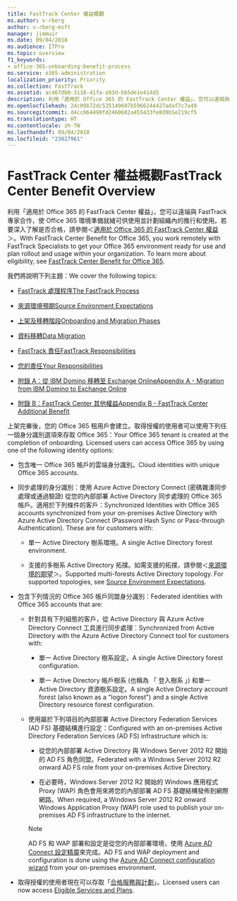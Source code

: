 ```yaml
---
title: FastTrack Center 權益概觀
ms.author: v-rberg
author: v-rberg-msft
manager: jimmuir
ms.date: 09/04/2018
ms.audience: ITPro
ms.topic: overview
f1_keywords:
- office-365-onboarding-benefit-process
ms.service: o365-administration
localization_priority: Priority
ms.collection: FastTrack
ms.assetid: ac467db0-3118-41fa-a93d-bb5de1e414d5
description: 利用「適用於 Office 365 的 FastTrack Center 權益」，您可以遠端與 FastTrack 專家合作，使 Office 365 環境準備就緒可供使用並計劃組織內的推行和使用。若要深入了解是否合格，請參閱＜適用於 Office 365 的 FastTrack Center 權益＞。
ms.openlocfilehash: 24c09b72dc525149607b5966244427adaf7c7a49
ms.sourcegitcommit: d4cc064490fd2460682a455433fe8d9b5e219cf5
ms.translationtype: HT
ms.contentlocale: zh-TW
ms.lasthandoff: 09/04/2018
ms.locfileid: "23827961"
---
```

# <a name="fasttrack-center-benefit-overview"></a><span data-ttu-id="f9a91-104">FastTrack Center 權益概觀</span><span class="sxs-lookup"><span data-stu-id="f9a91-104">FastTrack Center Benefit Overview</span></span>

<span data-ttu-id="f9a91-p102">利用「適用於 Office 365 的 FastTrack Center 權益」，您可以遠端與 FastTrack 專家合作，使 Office 365 環境準備就緒可供使用並計劃組織內的推行和使用。若要深入了解是否合格，請參閱＜[適用於 Office 365 的 FastTrack Center 權益](fasttrack-benefit-for-office-365.md)＞。</span><span class="sxs-lookup"><span data-stu-id="f9a91-p102">With FastTrack Center Benefit for Office 365, you work remotely with FastTrack Specialists to get your Office 365 environment ready for use and plan rollout and usage within your organization. To learn more about eligibility, see [FastTrack Center Benefit for Office 365](fasttrack-benefit-for-office-365.md).</span></span>
  
<span data-ttu-id="f9a91-107">我們將說明下列主題：</span><span class="sxs-lookup"><span data-stu-id="f9a91-107">We cover the following topics:</span></span>
  
- [<span data-ttu-id="f9a91-108">FastTrack 處理程序</span><span class="sxs-lookup"><span data-stu-id="f9a91-108">The FastTrack Process</span></span>](fasttrack-process.md)
    
- [<span data-ttu-id="f9a91-109">來源環境預期</span><span class="sxs-lookup"><span data-stu-id="f9a91-109">Source Environment Expectations</span></span>](source-environment-expectations.md)
    
- [<span data-ttu-id="f9a91-110">上架及移轉階段</span><span class="sxs-lookup"><span data-stu-id="f9a91-110">Onboarding and Migration Phases</span></span>](onboarding-and-migration.md)
    
- [<span data-ttu-id="f9a91-111">資料移轉</span><span class="sxs-lookup"><span data-stu-id="f9a91-111">Data Migration</span></span>](data-migration.md)
    
- [<span data-ttu-id="f9a91-112">FastTrack 責任</span><span class="sxs-lookup"><span data-stu-id="f9a91-112">FastTrack Responsibilities</span></span>](fasttrack-responsibilities.md)
    
- [<span data-ttu-id="f9a91-113">您的責任</span><span class="sxs-lookup"><span data-stu-id="f9a91-113">Your Responsibilities</span></span>](your-responsibilities.md)
    
- [<span data-ttu-id="f9a91-114">附錄 A：從 IBM Domino 移轉至 Exchange Online</span><span class="sxs-lookup"><span data-stu-id="f9a91-114">Appendix A - Migration from IBM Domino to Exchange Online</span></span>](from-ibm-domino-to-exchange-online.md)
    
- [<span data-ttu-id="f9a91-115">附錄 B：FastTrack Center 其他權益</span><span class="sxs-lookup"><span data-stu-id="f9a91-115">Appendix B - FastTrack Center Additional Benefit</span></span>](fasttrack-additional-benefits.md)
    
<span data-ttu-id="f9a91-p103">上架完畢後，您的 Office 365 租用戶會建立。取得授權的使用者可以使用下列任一個身分識別選項來存取 Office 365：</span><span class="sxs-lookup"><span data-stu-id="f9a91-p103">Your Office 365 tenant is created at the completion of onboarding. Licensed users can access Office 365 by using one of the following identity options:</span></span>
  
- <span data-ttu-id="f9a91-118">包含唯一 Office 365 帳戶的雲端身分識別。</span><span class="sxs-lookup"><span data-stu-id="f9a91-118">Cloud identities with unique Office 365 accounts.</span></span>
    
- <span data-ttu-id="f9a91-p104">同步處理的身分識別：使用 Azure Active Directory Connect (密碼雜湊同步處理或通過驗證) 從您的內部部署 Active Directory 同步處理的 Office 365 帳戶。適用於下列條件的客戶：</span><span class="sxs-lookup"><span data-stu-id="f9a91-p104">Synchronized Identities with Office 365 accounts synchronized from your on-premises Active Directory with Azure Active Directory Connect (Password Hash Sync or Pass-through Authentication). These are for customers with:</span></span>
    
  - <span data-ttu-id="f9a91-121">單一 Active Directory 樹系環境。</span><span class="sxs-lookup"><span data-stu-id="f9a91-121">A single Active Directory forest environment.</span></span>
    
  - <span data-ttu-id="f9a91-p105">支援的多樹系 Active Directory 拓撲。如需支援的拓撲，請參閱＜[來源環境的期望](source-environment-expectations.md)＞。</span><span class="sxs-lookup"><span data-stu-id="f9a91-p105">Supported multi-forests Active Directory topology. For supported topologies, see [Source Environment Expectations](source-environment-expectations.md).</span></span>
    
- <span data-ttu-id="f9a91-124">包含下列情況的 Office 365 帳戶同盟身分識別：</span><span class="sxs-lookup"><span data-stu-id="f9a91-124">Federated identities with Office 365 accounts that are:</span></span>
    
  - <span data-ttu-id="f9a91-125">針對具有下列組態的客戶，從 Active Directory 與 Azure Active Directory Connect 工具進行同步處理︰</span><span class="sxs-lookup"><span data-stu-id="f9a91-125">Synchronized from Active Directory with the Azure Active Directory Connect tool for customers with:</span></span>
    
      - <span data-ttu-id="f9a91-126">單一 Active Directory 樹系設定。</span><span class="sxs-lookup"><span data-stu-id="f9a91-126">A single Active Directory forest configuration.</span></span>
    
      - <span data-ttu-id="f9a91-127">單一 Active Directory 帳戶樹系 (也稱為 「 登入樹系 」) 和單一 Active Directory 資源樹系設定。</span><span class="sxs-lookup"><span data-stu-id="f9a91-127">A single Active Directory account forest (also known as a "logon forest") and a single Active Directory resource forest configuration.</span></span>
    
  - <span data-ttu-id="f9a91-128">使用屬於下列項目的內部部署 Active Directory Federation Services (AD FS) 基礎結構進行設定：</span><span class="sxs-lookup"><span data-stu-id="f9a91-128">Configured with an on-premises Active Directory Federation Services (AD FS) infrastructure which is:</span></span>
    
      - <span data-ttu-id="f9a91-129">從您的內部部署 Active Directory 與 Windows Server 2012 R2 開始的 AD FS 角色同盟。</span><span class="sxs-lookup"><span data-stu-id="f9a91-129">Federated with a Windows Server 2012 R2 onward AD FS role from your on-premises Active Directory.</span></span>
    
      - <span data-ttu-id="f9a91-130">在必要時，Windows Server 2012 R2 開始的 Windows 應用程式 Proxy (WAP) 角色會用來將您的內部部署 AD FS 基礎結構發佈到網際網路。</span><span class="sxs-lookup"><span data-stu-id="f9a91-130">When required, a Windows Server 2012 R2 onward Windows Application Proxy (WAP) role used to publish your on-premises AD FS infrastructure to the internet.</span></span>
    
    > [!NOTE]
    > <span data-ttu-id="f9a91-131">AD FS 和 WAP 部署和設定是從您的內部部署環境，使用 [Azure AD Connect 設定精靈](https://go.microsoft.com/fwlink/?linkid=844794)來完成。</span><span class="sxs-lookup"><span data-stu-id="f9a91-131">AD FS and WAP deployment and configuration is done using the [Azure AD Connect configuration wizard](https://go.microsoft.com/fwlink/?linkid=844794) from your on-premises environment.</span></span> 
  
- <span data-ttu-id="f9a91-132">取得授權的使用者現在可以存取「[合格服務與計劃](eligible-services-and-plans.md)」。</span><span class="sxs-lookup"><span data-stu-id="f9a91-132">Licensed users can now access [Eligible Services and Plans](eligible-services-and-plans.md).</span></span>
    

 
